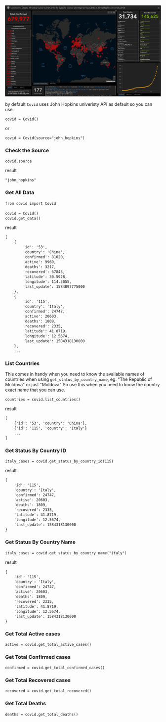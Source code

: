 ![john_hopkins.png](img/john_hopkins.png)

by default `Covid` uses John Hopkins univeristy API as default
so you can use:

    covid = Covid()

or

    covid = Covid(source="john_hopkins")

### Check the Source

    covid.source

result

    "john_hopkins"

### Get All Data

    from covid import Covid

    covid = Covid()
    covid.get_data()

result

    [
        {
            'id': '53',
            'country': 'China',
            'confirmed': 81020,
            'active': 9960,
            'deaths': 3217,
            'recovered': 67843,
            'latitude': 30.5928,
            'longitude': 114.3055,
            'last_update': 1584097775000
        },
        {
            'id': '115',
            'country': 'Italy',
            'confirmed': 24747,
            'active': 20603,
            'deaths': 1809,
            'recovered': 2335,
            'latitude': 41.8719,
            'longitude': 12.5674,
            'last_update': 1584318130000
        },
        ...

### List Countries

This comes in handy when you need to know the available names of countries
when using `get_status_by_country_name`, eg. "The Republic of Moldova" or just "Moldova"
So use this when you need to know the country exact name that you can use.

    countries = covid.list_countries()

result

    [
        {'id': '53', 'country': 'China'},
        {'id': '115', 'country': 'Italy'}
        ...
    ]

### Get Status By Country ID

    italy_cases = covid.get_status_by_country_id(115)

result

    {
        'id': '115',
        'country': 'Italy',
        'confirmed': 24747,
        'active': 20603,
        'deaths': 1809,
        'recovered': 2335,
        'latitude': 41.8719,
        'longitude': 12.5674,
        'last_update': 1584318130000
    }

### Get Status By Country Name

    italy_cases = covid.get_status_by_country_name("italy")

result

    {
        'id': '115',
        'country': 'Italy',
        'confirmed': 24747,
        'active': 20603,
        'deaths': 1809,
        'recovered': 2335,
        'latitude': 41.8719,
        'longitude': 12.5674,
        'last_update': 1584318130000
    }

### Get Total Active cases

    active = covid.get_total_active_cases()

### Get Total Confirmed cases

    confirmed = covid.get_total_confirmed_cases()

### Get Total Recovered cases

    recovered = covid.get_total_recovered()

### Get Total Deaths

    deaths = covid.get_total_deaths()
